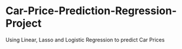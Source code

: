 # Car-Price-Prediction-Regression-Project
Using Linear, Lasso and Logistic Regression to predict Car Prices
